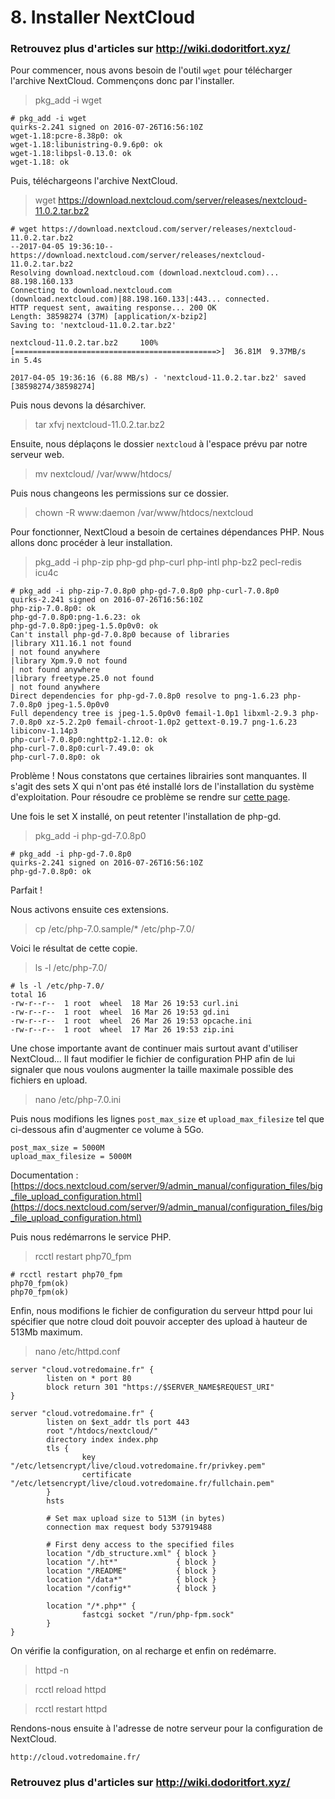 # 8. Installer NextCloud

### **Retrouvez plus d'articles sur http://wiki.dodoritfort.xyz/**

Pour commencer, nous avons besoin de l'outil `wget` pour télécharger l'archive NextCloud. Commençons donc par l'installer.

> pkg_add -i wget

```
# pkg_add -i wget
quirks-2.241 signed on 2016-07-26T16:56:10Z
wget-1.18:pcre-8.38p0: ok
wget-1.18:libunistring-0.9.6p0: ok
wget-1.18:libpsl-0.13.0: ok
wget-1.18: ok
```

Puis, téléchargeons l'archive NextCloud.

> wget https://download.nextcloud.com/server/releases/nextcloud-11.0.2.tar.bz2

```
# wget https://download.nextcloud.com/server/releases/nextcloud-11.0.2.tar.bz2
--2017-04-05 19:36:10--  https://download.nextcloud.com/server/releases/nextcloud-11.0.2.tar.bz2
Resolving download.nextcloud.com (download.nextcloud.com)... 88.198.160.133
Connecting to download.nextcloud.com (download.nextcloud.com)|88.198.160.133|:443... connected.
HTTP request sent, awaiting response... 200 OK
Length: 38598274 (37M) [application/x-bzip2]
Saving to: 'nextcloud-11.0.2.tar.bz2'

nextcloud-11.0.2.tar.bz2     100%[=============================================>]  36.81M  9.37MB/s    in 5.4s

2017-04-05 19:36:16 (6.88 MB/s) - 'nextcloud-11.0.2.tar.bz2' saved [38598274/38598274]
```

Puis nous devons la désarchiver.

> tar xfvj nextcloud-11.0.2.tar.bz2

Ensuite, nous déplaçons le dossier `nextcloud` à l'espace prévu par notre serveur web.

> mv nextcloud/ /var/www/htdocs/

Puis nous changeons les permissions sur ce dossier.

> chown -R www:daemon /var/www/htdocs/nextcloud

Pour fonctionner, NextCloud a besoin de certaines dépendances PHP. Nous allons donc procéder à leur installation.

> pkg_add -i php-zip php-gd php-curl php-intl php-bz2 pecl-redis icu4c

```
# pkg_add -i php-zip-7.0.8p0 php-gd-7.0.8p0 php-curl-7.0.8p0
quirks-2.241 signed on 2016-07-26T16:56:10Z
php-zip-7.0.8p0: ok
php-gd-7.0.8p0:png-1.6.23: ok
php-gd-7.0.8p0:jpeg-1.5.0p0v0: ok
Can't install php-gd-7.0.8p0 because of libraries
|library X11.16.1 not found
| not found anywhere
|library Xpm.9.0 not found
| not found anywhere
|library freetype.25.0 not found
| not found anywhere
Direct dependencies for php-gd-7.0.8p0 resolve to png-1.6.23 php-7.0.8p0 jpeg-1.5.0p0v0
Full dependency tree is jpeg-1.5.0p0v0 femail-1.0p1 libxml-2.9.3 php-7.0.8p0 xz-5.2.2p0 femail-chroot-1.0p2 gettext-0.19.7 png-1.6.23 libiconv-1.14p3
php-curl-7.0.8p0:nghttp2-1.12.0: ok
php-curl-7.0.8p0:curl-7.49.0: ok
php-curl-7.0.8p0: ok
```

Problème ! Nous constatons que certaines librairies sont manquantes. Il s'agit des sets X qui n'ont pas été installé lors de l'installation du système d'exploitation. Pour résoudre ce problème se rendre sur [cette page](https://github.com/dodoritfort/OpenBSD/wiki/Installer-les-headers-X-manquants).

Une fois le set X installé, on peut retenter l'installation de php-gd.

> pkg_add -i php-gd-7.0.8p0

```
# pkg_add -i php-gd-7.0.8p0
quirks-2.241 signed on 2016-07-26T16:56:10Z
php-gd-7.0.8p0: ok
```

Parfait !

Nous activons ensuite ces extensions.

> cp /etc/php-7.0.sample/* /etc/php-7.0/

Voici le résultat de cette copie.

> ls -l /etc/php-7.0/

```
# ls -l /etc/php-7.0/
total 16
-rw-r--r--  1 root  wheel  18 Mar 26 19:53 curl.ini
-rw-r--r--  1 root  wheel  16 Mar 26 19:53 gd.ini
-rw-r--r--  1 root  wheel  26 Mar 26 19:53 opcache.ini
-rw-r--r--  1 root  wheel  17 Mar 26 19:53 zip.ini
```

Une chose importante avant de continuer mais surtout avant d'utiliser NextCloud... Il faut modifier le fichier de configuration PHP afin de lui signaler que nous voulons augmenter la taille maximale possible des fichiers en upload.

> nano /etc/php-7.0.ini

Puis nous modifions les lignes `post_max_size` et `upload_max_filesize` tel que ci-dessous afin d'augmenter ce volume à 5Go.

```
post_max_size = 5000M
upload_max_filesize = 5000M
```

Documentation : [https://docs.nextcloud.com/server/9/admin_manual/configuration_files/big_file_upload_configuration.html](https://docs.nextcloud.com/server/9/admin_manual/configuration_files/big_file_upload_configuration.html)

Puis nous redémarrons le service PHP.

> rcctl restart php70_fpm

```
# rcctl restart php70_fpm
php70_fpm(ok)
php70_fpm(ok)
```

Enfin, nous modifions le fichier de configuration du serveur httpd pour lui spécifier que notre cloud doit pouvoir accepter des upload à hauteur de 513Mb maximum.

> nano /etc/httpd.conf

```
server "cloud.votredomaine.fr" {
        listen on * port 80
        block return 301 "https://$SERVER_NAME$REQUEST_URI"
}

server "cloud.votredomaine.fr" {
        listen on $ext_addr tls port 443
        root "/htdocs/nextcloud/"
        directory index index.php
        tls {
                key "/etc/letsencrypt/live/cloud.votredomaine.fr/privkey.pem"
                certificate "/etc/letsencrypt/live/cloud.votredomaine.fr/fullchain.pem"
        }
        hsts

        # Set max upload size to 513M (in bytes)
        connection max request body 537919488

        # First deny access to the specified files
        location "/db_structure.xml" { block }
        location "/.ht*"             { block }
        location "/README"           { block }
        location "/data*"            { block }
        location "/config*"          { block }

        location "/*.php*" {
                fastcgi socket "/run/php-fpm.sock"
        }
}
```

On vérifie la configuration, on al recharge et enfin on redémarre.

> httpd -n

> rcctl reload httpd

> rcctl restart httpd

Rendons-nous ensuite à l'adresse de notre serveur pour la configuration de NextCloud.

`http://cloud.votredomaine.fr/`

### **Retrouvez plus d'articles sur http://wiki.dodoritfort.xyz/**